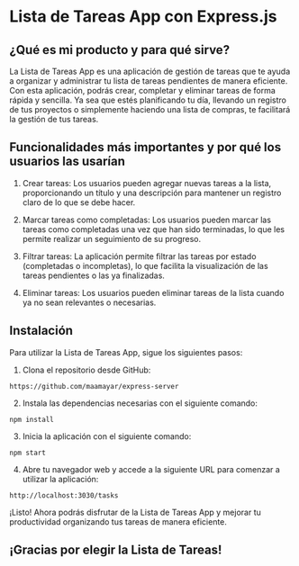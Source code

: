 # Lista de Tareas App con Express.js

## ¿Qué es mi producto y para qué sirve?

La Lista de Tareas App es una aplicación de gestión de tareas que te ayuda a organizar y administrar tu lista de tareas pendientes de manera eficiente. Con esta aplicación, podrás crear, completar y eliminar tareas de forma rápida y sencilla. Ya sea que estés planificando tu día, llevando un registro de tus proyectos o simplemente haciendo una lista de compras, te facilitará la gestión de tus tareas.

## Funcionalidades más importantes y por qué los usuarios las usarían

1. Crear tareas: Los usuarios pueden agregar nuevas tareas a la lista, proporcionando un título y una descripción para mantener un registro claro de lo que se debe hacer.

2. Marcar tareas como completadas: Los usuarios pueden marcar las tareas como completadas una vez que han sido terminadas, lo que les permite realizar un seguimiento de su progreso.

3. Filtrar tareas: La aplicación permite filtrar las tareas por estado (completadas o incompletas), lo que facilita la visualización de las tareas pendientes o las ya finalizadas.


4. Eliminar tareas: Los usuarios pueden eliminar tareas de la lista cuando ya no sean relevantes o necesarias.

## Instalación

Para utilizar la Lista de Tareas App, sigue los siguientes pasos:

1. Clona el repositorio desde GitHub: 
```
https://github.com/maamayar/express-server
```

2. Instala las dependencias necesarias con el siguiente comando:
```
npm install 
```

3. Inicia la aplicación con el siguiente comando:

```
npm start
```

4. Abre tu navegador web y accede a la siguiente URL para comenzar a utilizar la aplicación:

```
http://localhost:3030/tasks
```

¡Listo! Ahora podrás disfrutar de la Lista de Tareas App y mejorar tu productividad organizando tus tareas de manera eficiente.

## ¡Gracias por elegir la Lista de Tareas!


